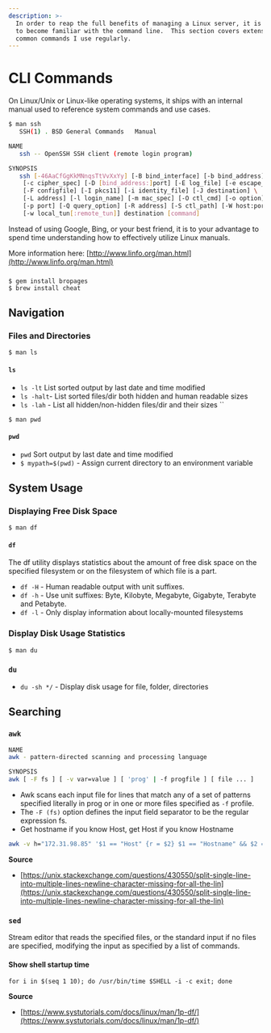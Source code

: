 ```yaml
---
description: >-
  In order to reap the full benefits of managing a Linux server, it is important
  to become familiar with the command line.  This section covers extensions to
  common commands I use regularly.
---
```


# CLI Commands

On Linux/Unix or Linux-like operating systems, it ships with an internal manual used to reference system commands and use cases. 

```bash
$ man ssh
   SSH(1) . BSD General Commands   Manual                  

NAME
   ssh -- OpenSSH SSH client (remote login program)

SYNOPSIS
   ssh [-46AaCfGgKkMNnqsTtVvXxYy] [-B bind_interface] [-b bind_address] \
    [-c cipher_spec] [-D [bind_address:]port] [-E log_file] [-e escape_char] \
    [-F configfile] [-I pkcs11] [-i identity_file] [-J destination] \
    [-L address] [-l login_name] [-m mac_spec] [-O ctl_cmd] [-o option] \
    [-p port] [-Q query_option] [-R address] [-S ctl_path] [-W host:port] \
    [-w local_tun[:remote_tun]] destination [command]
```

Instead of using Google, Bing, or your best friend, it is to your advantage to spend time understanding how to effectively utilize Linux manuals. 

More information here: [http://www.linfo.org/man.html](http://www.linfo.org/man.html)

### 

```text
$ gem install bropages
$ brew install cheat
```

## Navigation

### Files and Directories

```bash
$ man ls 
```

####  `ls`

* `ls -lt` List sorted output by last date and time modified
* `ls -halt`- List sorted files/dir both hidden and human readable sizes
* `ls -lah` - List all hidden/non-hidden files/dir and their sizes ``

```bash
$ man pwd 
```

#### `pwd`

* `pwd` Sort output by last date and time modified
* `$ mypath=$(pwd)` - Assign current directory to an environment variable

## System Usage

### Displaying Free Disk Space

```bash
$ man df
```

#### `df`

The df utility displays statistics about the amount of free disk space on the specified filesystem or on the filesystem of which file is a part.

* `df -H` - Human readable output with unit suffixes.
* `df -h` - Use unit suffixes: Byte, Kilobyte, Megabyte, Gigabyte, Terabyte and Petabyte.
* `df -l` - Only display information about locally-mounted filesystems

### Display Disk Usage Statistics

```bash
$ man du
```

### `du`

* `du -sh */` - Display disk usage for file, folder, directories

## Searching



### `awk`

```bash
NAME
awk - pattern-directed scanning and processing language

SYNOPSIS
awk [ -F fs ] [ -v var=value ] [ 'prog' | -f progfile ] [ file ... ]
```

* Awk scans each input file for lines that match any of a set of patterns specified literally in prog or in one or more files specified as `-f` profile.
* The `-F (fs)` option defines the input field separator to be the regular expression fs.
* Get hostname if you know Host, get Host if you know Hostname

```bash
awk -v h="172.31.98.85" '$1 == "Host" {r = $2} $1 == "Hostname" && $2 == h {print r; exit}' ~/.ssh/config
```

 **Source**

* [https://unix.stackexchange.com/questions/430550/split-single-line-into-multiple-lines-newline-character-missing-for-all-the-lin](https://unix.stackexchange.com/questions/430550/split-single-line-into-multiple-lines-newline-character-missing-for-all-the-lin)

### `sed`

 Stream editor that reads the specified files, or the standard input if no files are specified, modifying the input as specified by a list of commands.  


#### Show shell startup time

  
 `for i in $(seq 1 10); do /usr/bin/time $SHELL -i -c exit; done`  


**Source**

* [https://www.systutorials.com/docs/linux/man/1p-df/](https://www.systutorials.com/docs/linux/man/1p-df/)


